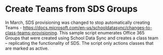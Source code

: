# Create Teams from SDS Groups
In March, SDS provisioning was changed to stop automatically creating Teams - https://docs.microsoft.com/en-us/schooldatasync/changes-to-class-teams-provisioning.
This sample script enumerates Office 365 Groups that were created using School Data Sync and creates a class team – replicating the functionality of SDS. The script only actions classes that are marked as active.

